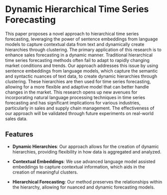 # Dynamic Hierarchical Time Series Forecasting

This paper proposes a novel approach to hierarchical time series forecasting, leveraging the power of sentence embeddings from language models to capture contextual data from text and dynamically create hierarchies through clustering. The primary application of this research is to enhance sales forecasting in a dynamic manner. Traditional hierarchical time series forecasting methods often fail to adapt to rapidly changing market conditions and trends. Our approach addresses this issue by using sentence embeddings from language models, which capture the semantic and syntactic nuances of text data, to create dynamic hierarchies through clustering. These hierarchies are then used for time series forecasting, allowing for a more flexible and adaptive model that can better handle changes in the market. This research opens up new avenues for incorporating natural language processing techniques in time series forecasting and has significant implications for various industries, particularly in sales and supply chain management. The effectiveness of our approach will be validated through future experiments on real-world sales data.

## Features

- **Dynamic Hierarchies**: Our approach allows for the creation of dynamic hierarchies, providing flexibility in how data is aggregated and analyzed.

- **Contextual Embeddings**: We use advanced language model assisted embeddings to capture contextual information, which aids in the creation of meaningful clusters.

- **Hierarchical Forecasting**: Our method preserves the relationships within the hierarchy, allowing for nuanced and dynamic forecasting models.
